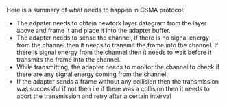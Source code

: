 Here is a summary of what needs to happen in CSMA protocol:
- The adpater needs to obtain newtork layer datagram from the layer above and frame it and place it into the adapter buffer. 
- The adapter needs to sense the channel, if there is no signal energy from the channel then it needs to transmit the frame into the channel. If there is signal energy from the channel then it needs to wait before it transmits the frame into the channel. 
- While transmitting, the adapter needs to monitor the channel to check if there are any signal energy coming from the channel. 
- If the adapter sends a frame without any collision then the transmission was successful if not then i.e if there was a collision then it needs to abort the transmission and retry after a certain interval
